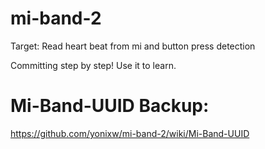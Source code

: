 # mi-band-2
Target: Read heart beat from mi and button press detection

Committing step by step! Use it to learn.

# Mi-Band-UUID Backup:
https://github.com/yonixw/mi-band-2/wiki/Mi-Band-UUID
